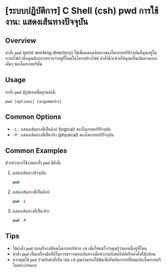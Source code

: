 # [ระบบปฏิบัติการ] C Shell (csh) pwd การใช้งาน: แสดงเส้นทางปัจจุบัน

## Overview
คำสั่ง `pwd` (print working directory) ใช้เพื่อแสดงเส้นทางของไดเรกทอรีปัจจุบันที่คุณอยู่ในระบบไฟล์ เมื่อคุณต้องการทราบว่าอยู่ที่ไหนในโครงสร้างไฟล์ คำสั่งนี้จะช่วยให้คุณเห็นเส้นทางแบบเต็มๆ ของไดเรกทอรีนั้น

## Usage
คำสั่ง `pwd` มีรูปแบบพื้นฐานดังนี้:
```
pwd [options] [arguments]
```

## Common Options
- `-L` : แสดงเส้นทางที่เป็นลิงก์ (logical) ของไดเรกทอรีปัจจุบัน
- `-P` : แสดงเส้นทางที่เป็นจริง (physical) ของไดเรกทอรีปัจจุบัน

## Common Examples
ตัวอย่างการใช้งานคำสั่ง `pwd` มีดังนี้:

1. แสดงเส้นทางปัจจุบัน:
   ```csh
   pwd
   ```

2. แสดงเส้นทางที่เป็นลิงก์:
   ```csh
   pwd -L
   ```

3. แสดงเส้นทางที่เป็นจริง:
   ```csh
   pwd -P
   ```

## Tips
- ใช้คำสั่ง `pwd` ก่อนที่จะเปลี่ยนไดเรกทอรีด้วย `cd` เพื่อให้แน่ใจว่าคุณรู้ว่าตอนนี้อยู่ที่ไหน
- คำสั่ง `pwd` เป็นเครื่องมือที่ดีในการตรวจสอบเส้นทางเมื่อทำงานกับสคริปต์หรือคำสั่งที่ซับซ้อน
- หากคุณใช้ `pwd` ร่วมกับคำสั่งอื่น เช่น `cd` คุณสามารถใช้มันเพื่อยืนยันการเปลี่ยนแปลงไดเรกทอรีได้อย่างง่ายดาย